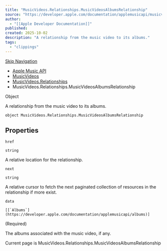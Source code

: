 ```yaml
---
title: "MusicVideos.Relationships.MusicVideosAlbumsRelationship"
source: "https://developer.apple.com/documentation/applemusicapi/musicvideos/relationships-data.dictionary/musicvideosalbumsrelationship"
author:
  - "[[Apple Developer Documentation]]"
published:
created: 2025-10-02
description: "A relationship from the music video to its albums."
tags:
  - "clippings"
---
```

[Skip Navigation](https://developer.apple.com/documentation/applemusicapi/musicvideos/relationships-data.dictionary/#app-main)

- [Apple Music API](https://developer.apple.com/documentation/applemusicapi)
- [MusicVideos](https://developer.apple.com/documentation/applemusicapi/musicvideos)
- [MusicVideos.Relationships](https://developer.apple.com/documentation/applemusicapi/musicvideos/relationships-data.dictionary)
- MusicVideos.Relationships.MusicVideosAlbumsRelationship

Object

A relationship from the music video to its albums.

```
object MusicVideos.Relationships.MusicVideosAlbumsRelationship
```

## Properties

`href`

`string`

A relative location for the relationship.

`next`

`string`

A relative cursor to fetch the next paginated collection of resources in the relationship if more exist.

`data`

``[[`Albums`](https://developer.apple.com/documentation/applemusicapi/albums)]``

(Required)

The albums associated with the music video, if any.

Current page is MusicVideos.Relationships.MusicVideosAlbumsRelationship